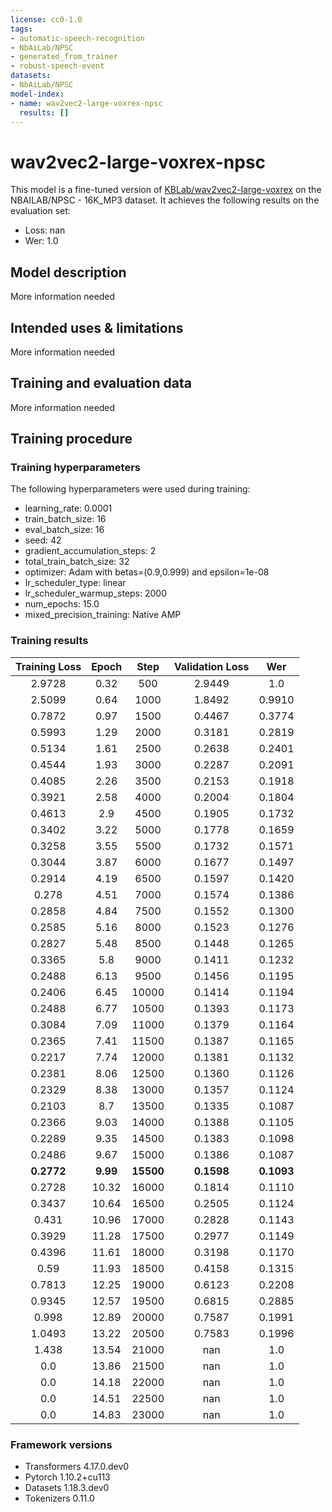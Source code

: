 ```yaml
---
license: cc0-1.0
tags:
- automatic-speech-recognition
- NbAiLab/NPSC
- generated_from_trainer
- robust-speech-event
datasets:
- NbAiLab/NPSC
model-index:
- name: wav2vec2-large-voxrex-npsc
  results: []
---
```


<!-- This model card has been generated automatically according to the information the Trainer had access to. You
should probably proofread and complete it, then remove this comment. -->

# wav2vec2-large-voxrex-npsc

This model is a fine-tuned version of [KBLab/wav2vec2-large-voxrex](https://huggingface.co/KBLab/wav2vec2-large-voxrex) on the NBAILAB/NPSC - 16K_MP3 dataset.
It achieves the following results on the evaluation set:
- Loss: nan
- Wer: 1.0

## Model description

More information needed

## Intended uses & limitations

More information needed

## Training and evaluation data

More information needed

## Training procedure

### Training hyperparameters

The following hyperparameters were used during training:
- learning_rate: 0.0001
- train_batch_size: 16
- eval_batch_size: 16
- seed: 42
- gradient_accumulation_steps: 2
- total_train_batch_size: 32
- optimizer: Adam with betas=(0.9,0.999) and epsilon=1e-08
- lr_scheduler_type: linear
- lr_scheduler_warmup_steps: 2000
- num_epochs: 15.0
- mixed_precision_training: Native AMP

### Training results

| Training Loss | Epoch | Step  | Validation Loss | Wer    |
|:-------------:|:-----:|:-----:|:---------------:|:------:|
| 2.9728        | 0.32  | 500   | 2.9449          | 1.0    |
| 2.5099        | 0.64  | 1000  | 1.8492          | 0.9910 |
| 0.7872        | 0.97  | 1500  | 0.4467          | 0.3774 |
| 0.5993        | 1.29  | 2000  | 0.3181          | 0.2819 |
| 0.5134        | 1.61  | 2500  | 0.2638          | 0.2401 |
| 0.4544        | 1.93  | 3000  | 0.2287          | 0.2091 |
| 0.4085        | 2.26  | 3500  | 0.2153          | 0.1918 |
| 0.3921        | 2.58  | 4000  | 0.2004          | 0.1804 |
| 0.4613        | 2.9   | 4500  | 0.1905          | 0.1732 |
| 0.3402        | 3.22  | 5000  | 0.1778          | 0.1659 |
| 0.3258        | 3.55  | 5500  | 0.1732          | 0.1571 |
| 0.3044        | 3.87  | 6000  | 0.1677          | 0.1497 |
| 0.2914        | 4.19  | 6500  | 0.1597          | 0.1420 |
| 0.278         | 4.51  | 7000  | 0.1574          | 0.1386 |
| 0.2858        | 4.84  | 7500  | 0.1552          | 0.1300 |
| 0.2585        | 5.16  | 8000  | 0.1523          | 0.1276 |
| 0.2827        | 5.48  | 8500  | 0.1448          | 0.1265 |
| 0.3365        | 5.8   | 9000  | 0.1411          | 0.1232 |
| 0.2488        | 6.13  | 9500  | 0.1456          | 0.1195 |
| 0.2406        | 6.45  | 10000 | 0.1414          | 0.1194 |
| 0.2488        | 6.77  | 10500 | 0.1393          | 0.1173 |
| 0.3084        | 7.09  | 11000 | 0.1379          | 0.1164 |
| 0.2365        | 7.41  | 11500 | 0.1387          | 0.1165 |
| 0.2217        | 7.74  | 12000 | 0.1381          | 0.1132 |
| 0.2381        | 8.06  | 12500 | 0.1360          | 0.1126 |
| 0.2329        | 8.38  | 13000 | 0.1357          | 0.1124 |
| 0.2103        | 8.7   | 13500 | 0.1335          | 0.1087 |
| 0.2366        | 9.03  | 14000 | 0.1388          | 0.1105 |
| 0.2289        | 9.35  | 14500 | 0.1383          | 0.1098 |
| 0.2486        | 9.67  | 15000 | 0.1386          | 0.1087 |
| **0.2772**        | **9.99**  | **15500** | **0.1598**          | **0.1093** |
| 0.2728        | 10.32 | 16000 | 0.1814          | 0.1110 |
| 0.3437        | 10.64 | 16500 | 0.2505          | 0.1124 |
| 0.431         | 10.96 | 17000 | 0.2828          | 0.1143 |
| 0.3929        | 11.28 | 17500 | 0.2977          | 0.1149 |
| 0.4396        | 11.61 | 18000 | 0.3198          | 0.1170 |
| 0.59          | 11.93 | 18500 | 0.4158          | 0.1315 |
| 0.7813        | 12.25 | 19000 | 0.6123          | 0.2208 |
| 0.9345        | 12.57 | 19500 | 0.6815          | 0.2885 |
| 0.998         | 12.89 | 20000 | 0.7587          | 0.1991 |
| 1.0493        | 13.22 | 20500 | 0.7583          | 0.1996 |
| 1.438         | 13.54 | 21000 | nan             | 1.0    |
| 0.0           | 13.86 | 21500 | nan             | 1.0    |
| 0.0           | 14.18 | 22000 | nan             | 1.0    |
| 0.0           | 14.51 | 22500 | nan             | 1.0    |
| 0.0           | 14.83 | 23000 | nan             | 1.0    |


### Framework versions

- Transformers 4.17.0.dev0
- Pytorch 1.10.2+cu113
- Datasets 1.18.3.dev0
- Tokenizers 0.11.0
